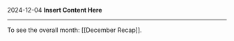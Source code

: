 2024-12-04
__Insert Content Here__
_______________________
To see the overall month: [[December Recap]].